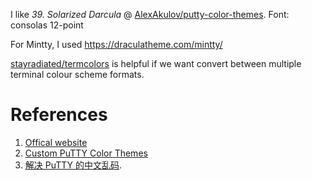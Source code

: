 


I like _39. Solarized Darcula_ @ [AlexAkulov/putty-color-themes](https://github.com/verigy/putty-color-themes).
Font: consolas 12-point

For Mintty, I used https://draculatheme.com/mintty/

[stayradiated/termcolors](https://github.com/verigy/termcolors) is helpful if we want convert between multiple terminal colour scheme formats.


# References
1. [Offical website](https://www.chiark.greenend.org.uk/~sgtatham/putty/)
2. [Custom PuTTY Color Themes](https://www.igvita.com/2008/04/14/custom-putty-color-themes/)
3. [解决 PuTTY 的中文乱码](http://www.wilf.cn/post/putty-chinese-setup.html). 
